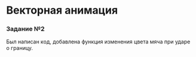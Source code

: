 # Векторная анимация

### Задание №2

Был написан код, добавлена функция изменения цвета мяча при ударе о границу.
